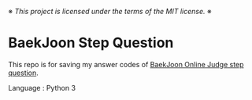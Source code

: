 ※ _This project is licensed under the terms of the MIT license._ ※

# BaekJoon Step Question

This repo is for saving my answer codes of [BaekJoon Online Judge step question](https://www.acmicpc.net/step).

Language : Python 3
